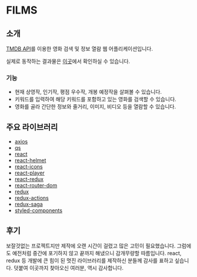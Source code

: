 # FILMS


## 소개
[TMDB API](https://developers.themoviedb.org/3)를 이용한 영화 검색 및 정보 열람 웹 어플리케이션입니다.

실제로 동작하는 결과물은 [이곳](https://oh-eat.github.io/films/)에서 확인하실 수 있습니다.

### 기능
- 현재 상영작, 인기작, 평점 우수작, 개봉 예정작을 살펴볼 수 있습니다.
- 키워드를 입력하여 해당 키워드를 포함하고 있는 영화를 검색할 수 있습니다.
- 영화를 골라 간단한 정보와 줄거리, 이미지, 비디오 등을 열람할 수 있습니다.

## 주요 라이브러리
- [axios](https://github.com/axios/axios)
- [qs](https://github.com/ljharb/qs)
- [react](https://github.com/facebook/react)
- [react-helmet](https://github.com/nfl/react-helmet)
- [react-icons](https://github.com/react-icons/react-icons)
- [react-player](https://github.com/CookPete/react-player)
- [react-redux](https://github.com/reduxjs/react-redux)
- [react-router-dom](https://github.com/ReactTraining/react-router/tree/master/packages/react-router-dom)
- [redux](https://github.com/reduxjs/redux)
- [redux-actions](https://github.com/redux-utilities/redux-actions)
- [redux-saga](https://github.com/redux-saga/redux-saga)
- [styled-components](https://github.com/styled-components/styled-components)

## 후기
보잘것없는 프로젝트지만 제작에 오랜 시간이 걸렸고 많은 고민이 필요했습니다. 그럼에도 예전처럼 중간에 포기하지 않고 끝까지 해냈으니 감개무량할 따름입니다. react, redux 등 개발에 큰 힘이 된 멋진 라이브러리를 제작하신 분들께 감사를 표하고 싶습니다. 덧붙여 이곳까지 찾아오신 여러분, 역시 감사합니다.
